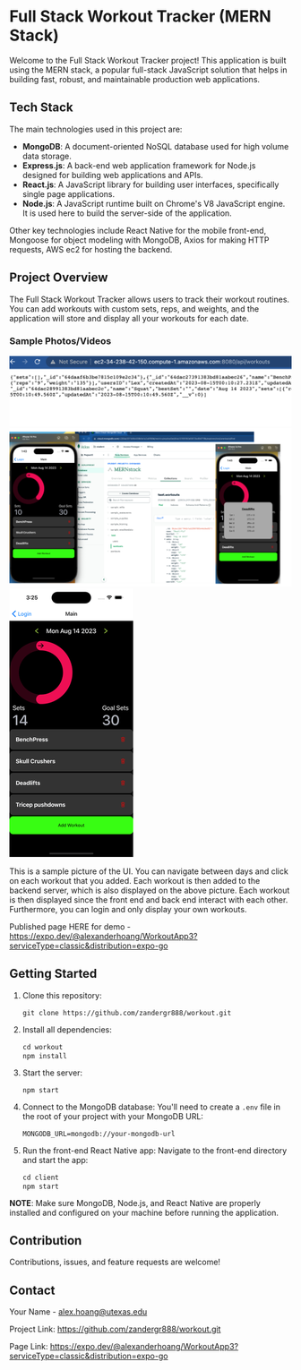 # Full Stack Workout Tracker (MERN Stack)

Welcome to the Full Stack Workout Tracker project! This application is built using the MERN stack, a popular full-stack JavaScript solution that helps in building fast, robust, and maintainable production web applications.

## Tech Stack

The main technologies used in this project are:

- **MongoDB**: A document-oriented NoSQL database used for high volume data storage.
- **Express.js**: A back-end web application framework for Node.js designed for building web applications and APIs.
- **React.js**: A JavaScript library for building user interfaces, specifically single page applications.
- **Node.js**: A JavaScript runtime built on Chrome's V8 JavaScript engine. It is used here to build the server-side of the application.

Other key technologies include React Native for the mobile front-end, Mongoose for object modeling with MongoDB, Axios for making HTTP requests, AWS ec2 for hosting the backend.

## Project Overview

The Full Stack Workout Tracker allows users to track their workout routines. You can add workouts with custom sets, reps, and weights, and the application will store and display all your workouts for each date.

### Sample Photos/Videos

![](https://github.com/zandergr888/workout/blob/main/demo1.png)
![](https://github.com/zandergr888/workout/blob/main/demo5.png)
![](https://github.com/zandergr888/workout/blob/main/demogif2.gif)


This is a sample picture of the UI. You can navigate between days and click on each workout that you added. Each workout is then added to the backend server, which is also displayed on the above picture. Each workout is then displayed since the front end and back end interact with each other. Furthermore, you can login and only display your own workouts. 

Published page HERE for demo - https://expo.dev/@alexanderhoang/WorkoutApp3?serviceType=classic&distribution=expo-go



## Getting Started

1. Clone this repository:
    ```
    git clone https://github.com/zandergr888/workout.git
    ```

2. Install all dependencies:
    ```
    cd workout
    npm install
    ```

3. Start the server:
    ```
    npm start
    ```

4. Connect to the MongoDB database:
    You'll need to create a `.env` file in the root of your project with your MongoDB URL:
    ```
    MONGODB_URL=mongodb://your-mongodb-url
    ```

5. Run the front-end React Native app:
    Navigate to the front-end directory and start the app:
    ```
    cd client
    npm start
    ```

**NOTE**: Make sure MongoDB, Node.js, and React Native are properly installed and configured on your machine before running the application.

## Contribution

Contributions, issues, and feature requests are welcome!

## Contact

Your Name - alex.hoang@utexas.edu

Project Link: https://github.com/zandergr888/workout.git

Page Link: https://expo.dev/@alexanderhoang/WorkoutApp3?serviceType=classic&distribution=expo-go

